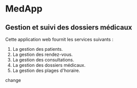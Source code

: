 # MedApp

## Gestion et suivi des dossiers médicaux 


Cette application web fournit les services suivants :

1. La gestion des patients.
2. La gestion des rendez-vous.
3. La gestion des consultations.
4. La gestion des dossiers médicaux.
5. La gestion des plages d'horaire.


change